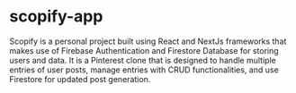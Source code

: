 # scopify-app
Scopify is a personal project built using React and NextJs frameworks that makes use of Firebase Authentication and Firestore Database for storing users and data. It is a Pinterest clone that is designed to handle multiple entries of user posts, manage entries with CRUD functionalities, and use Firestore for updated post generation.
